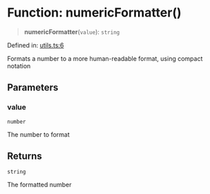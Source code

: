 # Function: numericFormatter()

> **numericFormatter**(`value`): `string`

Defined in: [utils.ts:6](https://github.com/GeoDaCenter/openassistant/blob/994a31d776db171047aa7cd650eb798b5317f644/packages/common/src/utils.ts#L6)

Formats a number to a more human-readable format, using compact notation

## Parameters

### value

`number`

The number to format

## Returns

`string`

The formatted number

